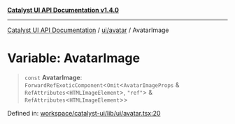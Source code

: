[**Catalyst UI API Documentation v1.4.0**](../../../README.md)

---

[Catalyst UI API Documentation](../../../README.md) / [ui/avatar](../README.md) / AvatarImage

# Variable: AvatarImage

> `const` **AvatarImage**: `ForwardRefExoticComponent`\<`Omit`\<`AvatarImageProps` & `RefAttributes`\<`HTMLImageElement`\>, `"ref"`\> & `RefAttributes`\<`HTMLImageElement`\>\>

Defined in: [workspace/catalyst-ui/lib/ui/avatar.tsx:20](https://github.com/TheBranchDriftCatalyst/catalyst-ui/blob/main/lib/ui/avatar.tsx#L20)

